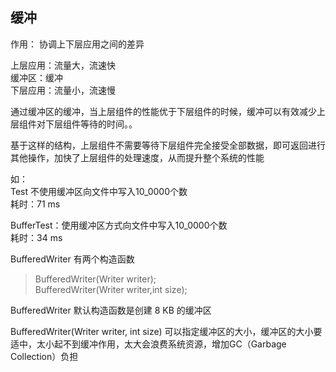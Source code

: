 ## 缓冲
作用： 协调上下层应用之间的差异

上层应用：流量大，流速快   
缓冲区：缓冲  
下层应用：流量小，流速慢

通过缓冲区的缓冲，当上层组件的性能优于下层组件的时候，缓冲可以有效减少上层组件对下层组件等待的时间。。

基于这样的结构，上层组件不需要等待下层组件完全接受全部数据，即可返回进行其他操作，加快了上层组件的处理速度，从而提升整个系统的性能

如：  
Test 不使用缓冲区向文件中写入10_0000个数  
耗时：71 ms

BufferTest：使用缓冲区方式向文件中写入10_0000个数  
耗时：34 ms

BufferedWriter 有两个构造函数
> BufferedWriter(Writer writer);  
> BufferedWriter(Writer writer,int size);

BufferedWriter 默认构造函数是创建 8 KB 的缓冲区

BufferedWriter(Writer writer, int size) 可以指定缓冲区的大小，缓冲区的大小要适中，太小起不到缓冲作用，太大会浪费系统资源，增加GC（Garbage Collection）负担
